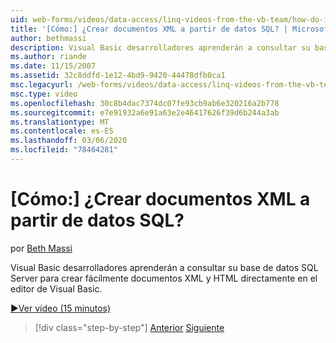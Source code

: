 ```yaml
---
uid: web-forms/videos/data-access/linq-videos-from-the-vb-team/how-do-i-create-xml-documents-from-sql-data
title: '[Cómo:] ¿Crear documentos XML a partir de datos SQL? | Microsoft Docs'
author: bethmassi
description: Visual Basic desarrolladores aprenderán a consultar su base de datos SQL Server para crear fácilmente documentos XML y HTML directamente en el Visual Basic edito...
ms.author: riande
ms.date: 11/15/2007
ms.assetid: 32c8ddfd-1e12-4bd9-9420-44478dfb0ca1
msc.legacyurl: /web-forms/videos/data-access/linq-videos-from-the-vb-team/how-do-i-create-xml-documents-from-sql-data
msc.type: video
ms.openlocfilehash: 30c8b4dac7374dc07fe93cb9ab6e320216a2b778
ms.sourcegitcommit: e7e91932a6e91a63e2e46417626f39d6b244a3ab
ms.translationtype: MT
ms.contentlocale: es-ES
ms.lasthandoff: 03/06/2020
ms.locfileid: "78464281"
---
```

# <a name="how-do-i-create-xml-documents-from-sql-data"></a>[Cómo:] ¿Crear documentos XML a partir de datos SQL?

por [Beth Massi](https://github.com/bethmassi)

Visual Basic desarrolladores aprenderán a consultar su base de datos SQL Server para crear fácilmente documentos XML y HTML directamente en el editor de Visual Basic.

[&#9654;Ver vídeo (15 minutos)](https://channel9.msdn.com/Blogs/ASP-NET-Site-Videos/how-do-i-create-xml-documents-from-sql-data)

> [!div class="step-by-step"]
> [Anterior](how-do-i-enable-xml-intellisense-and-use-xml-namespaces.md)
> [Siguiente](how-do-i-create-excel-spreadsheets-using-linq-to-xml.md)
